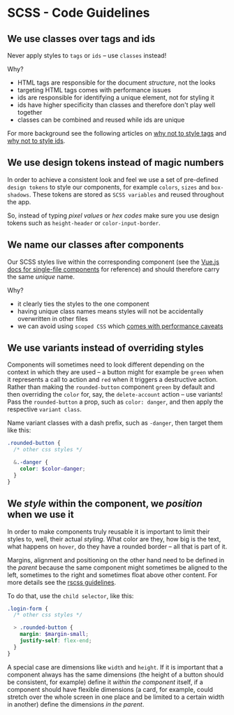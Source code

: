 # SCSS - Code Guidelines

## We use classes over tags and ids

Never apply styles to `tags` or `ids` – use `classes` instead!

Why?
- HTML tags are responsible for the document _structure_, not the looks
- targeting HTML tags comes with performance issues
- ids are responsible for identifying a unique element, not for styling it
- ids have higher specificity than classes and therefore don't play well together
- classes can be combined and reused while ids are unique

For more background see the following articles on [why not to style tags](https://frontstuff.io/you-need-to-stop-targeting-tags-in-css) and [why not to style ids](https://dev.to/clairecodes/reasons-not-to-use-ids-in-css-4ni4).

## We use design tokens instead of magic numbers

In order to achieve a consistent look and feel we use a set of pre-defined `design tokens` to style our components, for example `colors`, `sizes` and `box-shadows`. These tokens are stored as `SCSS variables` and reused throughout the app.

So, instead of typing _pixel values_ or _hex codes_ make sure you use design tokens such as `height-header` or `color-input-border`.

## We name our classes after components

Our SCSS styles live within the corresponding component (see the [Vue.js docs for single-file components](https://vuejs.org/v2/guide/single-file-components.html) for reference) and should therefore carry the same _unique_ name.

Why?
- it clearly ties the styles to the one component
- having unique class names means styles will not be accidentally overwritten in other files
- we can avoid using `scoped CSS` which [comes with performance caveats](https://vue-loader.vuejs.org/guide/scoped-css.html#also-keep-in-mind)

## We use variants instead of overriding styles

Components will sometimes need to look different depending on the context in which they are used – a button might for example be `green` when it represents a call to action and `red` when it triggers a destructive action. Rather than making the `rounded-button` component `green` by default and then overriding the `color` for, say, the `delete-account` action – use variants! Pass the `rounded-button` a prop, such as `color: danger`, and then apply the respective `variant class`.

Name variant classes with a dash prefix, such as `-danger`, then target them like this:

```scss
.rounded-button {
  /* other css styles */

  &.-danger {
    color: $color-danger;
  }
}
```

## We _style_ within the component, we _position_ when we use it

In order to make components truly reusable it is important to limit their styles to, well, their actual _styling_. What color are they, how big is the text, what happens on `hover`, do they have a rounded border – all that is part of it.

Margins, alignment and positioning on the other hand need to be defined in the _parent_ because the same component might sometimes be aligned to the left, sometimes to the right and sometimes float above other content. For more details see the [rscss guidelines](https://rscss.io/layouts.html).

To do that, use the `child selector`, like this:

```scss
.login-form {
  /* other css styles */

  > .rounded-button {
    margin: $margin-small;
    justify-self: flex-end;
  }
}
```

A special case are dimensions like `width` and `height`. If it is important that a component always has the same dimensions (the height of a button should be consistent, for example) define it _within the component_ itself, if a component should have flexible dimensions (a card, for example, could stretch over the whole screen in one place and be limited to a certain width in another) define the dimensions _in the parent_.
